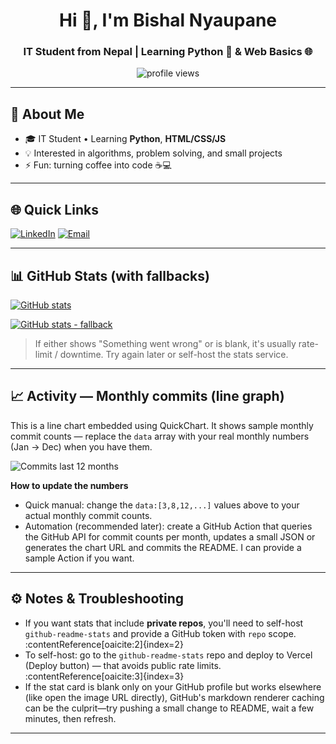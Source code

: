 <h1 align="center">Hi 👋, I'm Bishal Nyaupane</h1>
<h3 align="center">IT Student from Nepal | Learning Python 🐍 & Web Basics 🌐</h3>

<p align="center">
  <img src="https://komarev.com/ghpvc/?username=bishalnyaupane&label=Profile%20views&color=0e75b6&style=flat-square" alt="profile views" />
</p>

---

## 🚀 About Me
- 🎓 IT Student • Learning **Python**, **HTML/CSS/JS**
- 💡 Interested in algorithms, problem solving, and small projects
- ⚡ Fun: turning coffee into code ☕💻

---

## 🌐 Quick Links
[![LinkedIn](https://img.shields.io/badge/LinkedIn-%230077B5.svg?style=for-the-badge&logo=linkedin&logoColor=white)](https://linkedin.com/in/bishal-nyaupane-3367462a6)
[![Email](https://img.shields.io/badge/Email-D14836?style=for-the-badge&logo=gmail&logoColor=white)](mailto:bishalnyaupane99@gmail.com)

---

## 📊 GitHub Stats (with fallbacks)
<!-- primary public endpoint (official) -->
[![GitHub stats](https://github-readme-stats.vercel.app/api?username=bishalnyaupane&theme=tokyonight&show_icons=true&count_private=true)](https://github.com/bishalnyaupane)

<!-- fallback endpoint (alternative instance) -->
[![GitHub stats - fallback](https://github-readme-stats-git-masterrstaa-rickstaa.vercel.app/api?username=bishalnyaupane&theme=tokyonight&show_icons=true&count_private=true)](https://github.com/bishalnyaupane)

> If either shows "Something went wrong" or is blank, it's usually rate-limit / downtime. Try again later or self-host the stats service.  

---

## 📈 Activity — Monthly commits (line graph)
This is a line chart embedded using QuickChart. It shows sample monthly commit counts — replace the `data` array with your real monthly numbers (Jan → Dec) when you have them.

![Commits last 12 months](https://quickchart.io/chart?c={type:'line',data:{labels:['Jan','Feb','Mar','Apr','May','Jun','Jul','Aug','Sep','Oct','Nov','Dec'],datasets:[{label:'Commits',data:[3,8,12,6,10,9,14,7,11,4,5,13],fill:false,pointRadius:3}]},options:{scales:{y:{beginAtZero:true}},plugins:{legend:{display:true}},elements:{line:{tension:0.3}}}})

**How to update the numbers**
- Quick manual: change the `data:[3,8,12,...]` values above to your actual monthly commit counts.
- Automation (recommended later): create a GitHub Action that queries the GitHub API for commit counts per month, updates a small JSON or generates the chart URL and commits the README. I can provide a sample Action if you want.

---

## ⚙️ Notes & Troubleshooting
- If you want stats that include **private repos**, you'll need to self-host `github-readme-stats` and provide a GitHub token with `repo` scope. :contentReference[oaicite:2]{index=2}  
- To self-host: go to the `github-readme-stats` repo and deploy to Vercel (Deploy button) — that avoids public rate limits. :contentReference[oaicite:3]{index=3}
- If the stat card is blank only on your GitHub profile but works elsewhere (like open the image URL directly), GitHub's markdown renderer caching can be the culprit—try pushing a small change to README, wait a few minutes, then refresh.

---
